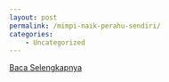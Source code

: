 ```yaml
---
layout: post
permalink: /mimpi-naik-perahu-sendiri/
categories:
    - Uncategorized
---
```


[Baca Selengkapnya](/10)